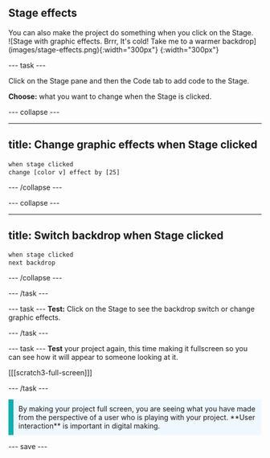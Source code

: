 ## Stage effects

<div style="display: flex; flex-wrap: wrap">
<div style="flex-basis: 200px; flex-grow: 1; margin-right: 15px;">
You can also make the project do something when you click on the Stage.
</div>
<div>
![Stage with graphic effects. Brrr, It's cold! Take me to a warmer backdrop](images/stage-effects.png){:width="300px"} 
{:width="300px"}  
</div>
</div>

--- task ---

Click on the Stage pane and then the Code tab to add code to the Stage.

**Choose:** what you want to change when the Stage is clicked.

--- collapse ---

---
title: Change graphic effects when Stage clicked
---

```blocks3
when stage clicked
change [color v] effect by [25]
```

--- /collapse ---

--- collapse ---

---
title: Switch backdrop when Stage clicked
---

```blocks3
when stage clicked
next backdrop
```

--- /collapse ---

--- /task ---

--- task ---
**Test:** Click on the Stage to see the backdrop switch or change graphic effects. 

--- /task ---

--- task ---
**Test** your project again, this time making it fullscreen so you can see how it will appear to someone looking at it.

[[[scratch3-full-screen]]]

--- /task ---

<p style="border-left: solid; border-width:10px; border-color: #0faeb0; background-color: aliceblue; padding: 10px;">
By making your project full screen, you are seeing what you have made from the perspective of a user who is playing with your project. **User interaction** is important in digital making. 
</p>

--- save ---
